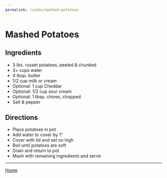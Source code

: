 ```yaml
---
permalink: /sides/mashed-potatoes
---
```

# Mashed Potatoes

## Ingredients

- 3 lbs. russet potatoes, peeled & chunked
- 3+ cups water
- 4 tbsp. butter
- 1/2 cup milk or cream
- Optional: 1 cup Cheddar
- Optional: 1/2 cup sour cream
- Optional: 1 tbsp. chives, chopped
- Salt & pepper

## Directions

- Place potatoes in pot
- Add water to cover by 1”
- Cover with lid and set on high
- Boil until potatoes are soft
- Drain and return to pot
- Mash with remaining ingredients and serve

---

[Home](https://thomasjbarrett82.github.io)
